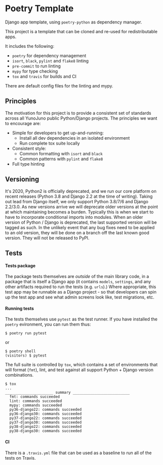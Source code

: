 # Poetry Template

Django app template, using `poetry-python` as dependency manager.

This project is a template that can be cloned and re-used for redistributable apps.

It includes the following:

* `poetry` for dependency management
* `isort`, `black`, `pylint` and `flake8` linting
* `pre-commit` to run linting
* `mypy` for type checking
* `tox` and `travis` for builds and CI

There are default config files for the linting and mypy.

## Principles

The motivation for this project is to provide a consistent set of standards across all YunoJuno public Python/Django projects. The principles we want to encourage are:

* Simple for developers to get up-and-running:
    * Install all dev dependencies in an isolated environment
    * Run complete tox suite locally
* Consistent style:
    * Common formatting with `isort` and `black`
    * Common patterns with `pylint` and `flake8`
* Full type hinting

## Versioning

It's 2020, Python2 is officially deprecated, and we run our core platform on recent releases (Python 3.8 and Django 2.2 at the time of writing). Taking out lead from Django itself, we only support Python 3.8/7/6 and Django 2.2/3.0. As new versions arrive we will deprecate older versions at the point at which maintaining becomes a burden. Typically this is when we start to have to incorporate conditional imports into modules. When an older version of Python / Django is deprecated, the last supported version will be tagged as such. In the unlikely event that any bug fixes need to be applied to an old version, they will be done on a branch off the last known good version. They will not be released to PyPI.

## Tests

#### Tests package
The package tests themselves are _outside_ of the main library code, in a package that is itself a Django app (it contains `models`, `settings`, and any other artifacts required to run the tests (e.g. `urls`).) Where appropriate, this test app may be runnable as a Django project - so that developers can spin up the test app and see what admin screens look like, test migrations, etc.

#### Running tests
The tests themselves use `pytest` as the test runner. If you have installed the `poetry` evironment, you can run them thus:

```
$ poetry run pytest
```

or

```
$ poetry shell
(visitors) $ pytest
```

The full suite is controlled by `tox`, which contains a set of environments that will format (`fmt`), lint, and test against all support Python + Django version combinations.

```
$ tox
...
______________________ summary __________________________
  fmt: commands succeeded
  lint: commands succeeded
  mypy: commands succeeded
  py36-django22: commands succeeded
  py36-django30: commands succeeded
  py37-django22: commands succeeded
  py37-django30: commands succeeded
  py38-django22: commands succeeded
  py38-django30: commands succeeded
```

#### CI

There is a `.travis.yml` file that can be used as a baseline to run all of the tests on Travis.
